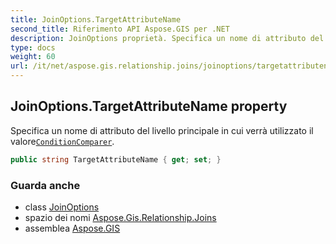 ```yaml
---
title: JoinOptions.TargetAttributeName
second_title: Riferimento API Aspose.GIS per .NET
description: JoinOptions proprietà. Specifica un nome di attributo del livello principale in cui verrà utilizzato il valoreConditionComparer.
type: docs
weight: 60
url: /it/net/aspose.gis.relationship.joins/joinoptions/targetattributename/
---
```

## JoinOptions.TargetAttributeName property

Specifica un nome di attributo del livello principale in cui verrà utilizzato il valore[`ConditionComparer`](../conditioncomparer/).

```csharp
public string TargetAttributeName { get; set; }
```

### Guarda anche

* class [JoinOptions](../)
* spazio dei nomi [Aspose.Gis.Relationship.Joins](../../joinoptions/)
* assemblea [Aspose.GIS](../../../)


